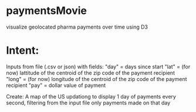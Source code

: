 # paymentsMovie
visualize geolocated pharma payments over time using D3


# Intent:
Inputs from  file (.csv or json) with fields:
"day" = days since start
"lat" = (for now) lattitude of the centroid of the zip code of the payment recipient
"long" = (for now) longitude of the centroid of the zip code of the payment recipient
"pay" = dollar value of payment

Create:
A map of the US updationg to display 1 day of payments every second, filtering from the input file only payments made on that day


